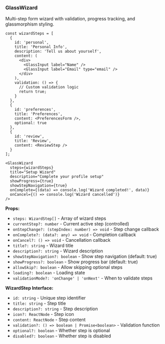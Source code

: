 ### GlassWizard

Multi-step form wizard with validation, progress tracking, and glassmorphism styling.

```tsx
const wizardSteps = [
  {
    id: 'personal',
    title: 'Personal Info',
    description: 'Tell us about yourself',
    content: (
      <div>
        <GlassInput label="Name" />
        <GlassInput label="Email" type="email" />
      </div>
    ),
    validation: () => {
      // Custom validation logic
      return true;
    }
  },
  {
    id: 'preferences',
    title: 'Preferences',
    content: <PreferencesForm />,
    optional: true
  },
  {
    id: 'review',
    title: 'Review',
    content: <ReviewStep />
  }
];

<GlassWizard
  steps={wizardSteps}
  title="Setup Wizard"
  description="Complete your profile setup"
  showProgress={true}
  showStepNavigation={true}
  onComplete={(data) => console.log('Wizard completed!', data)}
  onCancel={() => console.log('Wizard cancelled')}
/>
```

**Props:**
- `steps: WizardStep[]` - Array of wizard steps
- `currentStep?: number` - Current active step (controlled)
- `onStepChange?: (stepIndex: number) => void` - Step change callback
- `onComplete?: (data?: any) => void` - Completion callback
- `onCancel?: () => void` - Cancellation callback
- `title?: string` - Wizard title
- `description?: string` - Wizard description
- `showStepNavigation?: boolean` - Show step navigation (default: true)
- `showProgress?: boolean` - Show progress bar (default: true)
- `allowSkip?: boolean` - Allow skipping optional steps
- `loading?: boolean` - Loading state
- `validationMode?: 'onChange' | 'onNext'` - When to validate steps

**WizardStep Interface:**
- `id: string` - Unique step identifier
- `title: string` - Step title
- `description?: string` - Step description
- `icon?: ReactNode` - Step icon
- `content: ReactNode` - Step content
- `validation?: () => boolean | Promise<boolean>` - Validation function
- `optional?: boolean` - Whether step is optional
- `disabled?: boolean` - Whether step is disabled
